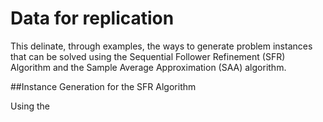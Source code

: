 # Data for replication

This delinate, through examples, the ways to generate problem instances that can be solved using the Sequential Follower Refinement (SFR) Algorithm and the Sample Average Approximation (SAA) algorithm. 

##Instance Generation for the SFR Algorithm

Using the  
